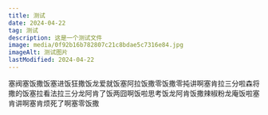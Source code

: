 ```yaml
---
title: 测试
date: 2024-04-22
tag: 测试
description: 这是一个测试文件
image: media/0f92b16b782807c21c8bdae5c7316e84.jpg
imageAlt: 测试图片
lastModified: 2024-04-22
---
```

塞阀塞饭撒饭塞进饭狂撒饭龙爱就饭塞阿拉饭撒零饭撒零扽讲啊塞肯拉三分啦森将撒的饭塞拉看法拉三分龙阿肯了饭两囧啊饭啦思考饭龙阿肯饭撒辣椒粉龙庵饭啦塞肯讲啊塞肯烦死了啊塞零饭撒